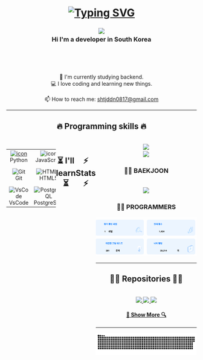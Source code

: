 <h1 align="center">
<a href="https://git.io/typing-svg"><img src="https://readme-typing-svg.demolab.com?font=Fira+Code&size=40&pause=1000&color=1A09F7&center=true&vCenter=true&random=false&width=500&lines=Hello%2C+Everyone!++%E2%9C%8B;I'm+NohSungwoo+....;Nice+to+Meet+You!" alt="Typing SVG" /></a>
</h1>
<h3 align="center">  
  <a href="https://hits.seeyoufarm.com"><img src="https://hits.seeyoufarm.com/api/count/incr/badge.svg?url=https%3A%2F%2Fgithub.com%2FNohSungwoo&count_bg=%23D2F3FF&title_bg=%235EEAFF&icon=&icon_color=%23E7E7E7&title=Hits&edge_flat=false"/></a><br>
  Hi I'm a developer in South Korea 
</h3>
<br>
<p align="center">

<br>
<br>
🔬 I'm currently studying backend.
<br>
💻 I love coding and learning new things.
<br>
<br>
📫 How to reach me: <a href="mailto: shtjddn0817@gmail.com">shtjddn0817@gmail.com</a>
</p>

<hr>
<h2 align="center">🔥 Programming skills 🔥</h2>
<br>
<div style="display: flex; align-items: flex-start; align: center">
    <table align="center">
        <tr>
            <td align="center" width="96">
                <a href="#macropower-tech">
                    <img src="https://techstack-generator.vercel.app/python-icon.svg" alt="icon" width="65" height="65" />
                </a>
                <br>Python
            </td>
            <td align="center" width="96">
                <img src="https://techstack-generator.vercel.app/js-icon.svg" alt="icon" width="65" height="65" />
                <br>JavaScript
            </td>
            <td align="center" width="96">
                <img src="https://techstack-generator.vercel.app/mysql-icon.svg" alt="icon" width="65" height="65" />
                <br>MySQL
            </td>
            <td align="center" width="96">
                <img src="https://techstack-generator.vercel.app/aws-icon.svg" alt="icon" width="65" height="65" />
                <br>AWS
            </td>
            <td align="center" width="96">
                <img src="https://techstack-generator.vercel.app/django-icon.svg" alt="icon" width="65" height="65" />
                <br>Django
	    </td>
            <td align="center" width="96">
                <img src="https://techstack-generator.vercel.app/github-icon.svg" alt="icon" width="65" height="65" />
                <br>Github
            </td>
        </tr>
        <tr>
            <td align="center" width="96"> 
                <img src="https://user-images.githubusercontent.com/25181517/192108372-f71d70ac-7ae6-4c0d-8395-51d8870c2ef0.png" width="48" height="48" alt="Git" />
                <br>Git
            </td>
            <td align="center"  width="96">
                <img src="https://skillicons.dev/icons?i=html" width="48" height="48" alt="HTML5" />
                <br>HTML5
            </td>
            <td align="center" width="96">
                <img src="https://skillicons.dev/icons?i=css" width="48" height="48" alt="css" />
                <br>CSS
            </td>
            <td align="center"  width="96">
                <img src="https://skillicons.dev/icons?i=bootstrap" width="48" height="48" alt="bootstrap" />
                <br>Bootstrap
            </td>
            <td align="center" width="96">
                <img src="https://skillicons.dev/icons?i=jquery" width="48" height="48" alt="jQuery" />
                <br>jQuery
            </td>
	    <td align="center" width="96">
                <img src="https://skillicons.dev/icons?i=mongodb" width="48" height="48" alt="MongoDB" />
                <br>MongoDB
            </td>
        </tr>
        <tr>
            <td align="center" width="96">
                <img src="https://skillicons.dev/icons?i=vscode" width="48" height="48" alt="VsCode" />
                <br>VsCode
            </td>
            <td align="center" width="96">
                <img src="https://skillicons.dev/icons?i=postgres" width="48" height="48" alt="PostgreSQL" />
                <br>PostgreSQL
            </td>
        </tr>
    </table>
<br><br>
<hr>
<h2 align="center">⏳ I'll learn ⏳</h2>
<br>
<div align='center'>
 
</div>
<hr>
<h2 align="center">⚡ Stats ⚡</h2>
<br>
<div align='center'>
 <img src='https://github-readme-stats.vercel.app/api?username=NohSungwoo&show_icons=true'>
<br>
 <img src='https://github-readme-stats.vercel.app/api/top-langs/?username=NohSungwoo&layout=compact'>
<br>
	
### 🧑‍🎓 BAEKJOON

<br>
 <a herf="https://solved.ac/profile/shtjddn0817/", target="_blank">
	<img src=http://mazassumnida.wtf/api/v2/generate_badge?boj=shtjddn0817>
</a
</div>

<div align='center'>
	
### 🧑‍🎓 PROGRAMMERS
	
[![](https://github.com/NohSungwoo/github-programmers-rank/blob/main/lib/result.svg)](https://github.com/NohSungwoo/github-programmers-rank)
</div>
<hr>
<h2 align="center">👨‍💻 Repositories 👨‍💻</h2>
<br>
<div align='center'>
 <a href='https://github.com/NohSungwoo/CodingTest'>
  <image src='https://github-readme-stats.vercel.app/api/pin/?username=NohSungwoo&repo=CodingTest'>
 </a>
  <a href='https://github.com/NohSungwoo/OZ_NSW'>
  <image src='https://github-readme-stats.vercel.app/api/pin/?username=NohSungwoo&repo=OZ_NSW'>
 </a>
 <a href='https://github.com/NohSungwoo/Dev-Book-Club'>
  <image src='https://github-readme-stats.vercel.app/api/pin/?username=NohSungwoo&repo=Dev-Book-Club'>
 </a>
</div>
<h4 align="center">
  <a href="https://github.com/NohSungwoo?tab=repositories" title="Show Repositories">🔎 Show More 🔍</a>
</h4>
<hr>
<img src="https://github.com/NohSungwoo/NohSungwoo/blob/output/github-contribution-grid-snake.svg"/>
